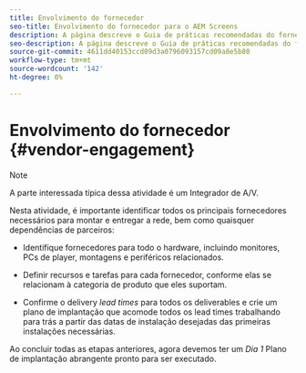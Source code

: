 ```yaml
---
title: Envolvimento do fornecedor
seo-title: Envolvimento do fornecedor para o AEM Screens
description: A página descreve o Guia de práticas recomendadas do fornecedor para o AEM Screens
seo-description: A página descreve o Guia de práticas recomendadas do fornecedor para o AEM Screens
source-git-commit: 4611dd40153ccd09d3a0796093157cd09a8e5b80
workflow-type: tm+mt
source-wordcount: '142'
ht-degree: 0%

---
```



# Envolvimento do fornecedor {#vendor-engagement}

>[!NOTE]
>A parte interessada típica dessa atividade é um Integrador de A/V.

Nesta atividade, é importante identificar todos os principais fornecedores necessários para montar e entregar a rede, bem como quaisquer dependências de parceiros:

* Identifique fornecedores para todo o hardware, incluindo monitores, PCs de player, montagens e periféricos relacionados.

* Definir recursos e tarefas para cada fornecedor, conforme elas se relacionam à categoria de produto que eles suportam.

* Confirme o delivery *lead times* para todos os deliverables e crie um plano de implantação que acomode todos os lead times trabalhando para trás a partir das datas de instalação desejadas das primeiras instalações necessárias.

Ao concluir todas as etapas anteriores, agora devemos ter um *Dia 1* Plano de implantação abrangente pronto para ser executado.
